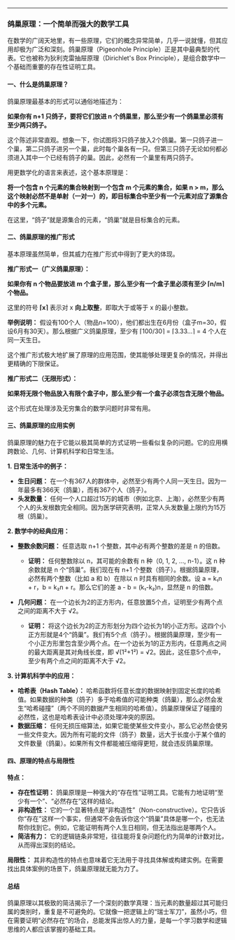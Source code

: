 

---

### **鸽巢原理：一个简单而强大的数学工具**

在数学的广阔天地里，有一些原理，它们的概念异常简单，几乎一说就懂，但其应用却极为广泛和深刻。鸽巢原理（Pigeonhole Principle）正是其中最典型的代表。它也被称为狄利克雷抽屉原理（Dirichlet's Box Principle），是组合数学中一个基础而重要的存在性证明工具。

#### **一、什么是鸽巢原理？**

鸽巢原理最基本的形式可以通俗地描述为：

**如果你有 n+1 只鸽子，要将它们放进 n 个鸽巢里，那么至少有一个鸽巢里必须有至少两只鸽子。**

这个陈述非常直观。想象一下，你试图将3只鸽子放入2个鸽巢。第一只鸽子进一个巢，第二只鸽子进另一个巢，此时每个巢各有一只。但第三只鸽子无论如何都必须进入其中一个已经有鸽子的巢。因此，必然有一个巢里有两只鸽子。

用更数学化的语言来表述，这个基本原理是：

**将一个包含 n 个元素的集合映射到一个包含 m 个元素的集合，如果 n > m，那么这个映射必然不是单射（一对一）的，即目标集合中至少有一个元素对应了源集合中的多个元素。**

在这里，“鸽子”就是源集合的元素，“鸽巢”就是目标集合的元素。

#### **二、鸽巢原理的推广形式**

基本原理虽然简单，但其威力在推广形式中得到了更大的体现。

**推广形式一（广义鸽巢原理）：**

**如果你有 n 个物品要放进 m 个盒子里，那么至少有一个盒子里必须有至少 ⌈n/m⌉ 个物品。**

这里的符号 **⌈x⌉** 表示对 x **向上取整**，即取大于或等于 x 的最小整数。

**举例说明：**
假设有100个人（物品n=100），他们都出生在6月份（盒子m=30，假设6月有30天）。那么根据广义鸽巢原理，至少有 ⌈100/30⌉ = ⌈3.33...⌉ = 4 个人在同一天生日。

这个推广形式极大地扩展了原理的应用范围，使其能够处理更复杂的情况，并得出更精确的下限保证。

**推广形式二（无限形式）：**

**如果将无限个物品放入有限个盒子中，那么至少有一个盒子必须包含无限个物品。**

这个形式在处理涉及无穷集合的数学问题时非常有用。

#### **三、鸽巢原理的应用实例**

鸽巢原理的魅力在于它能以极其简单的方式证明一些看似复杂的问题。它的应用横跨数论、几何、计算机科学和日常生活。

**1. 日常生活中的例子：**
*   **生日问题：** 在一个有367人的群体中，必然至少有两个人同一天生日。因为一年最多有366天（鸽巢），而有367个人（鸽子）。
*   **头发数量：** 任何一个人口超过15万的城市（例如北京、上海），必然至少有两个人的头发根数完全相同。因为医学研究表明，正常人头发数量上限约为15万根（鸽巢）。

**2. 数学中的经典应用：**
*   **整数余数问题：** 任意选取 n+1 个整数，其中必有两个整数的差是 n 的倍数。
    *   **证明：** 任何整数除以 n，其可能的余数有 n 种（0, 1, 2, ..., n-1）。这 n 种余数就是 n 个“鸽巢”。我们现在有 n+1 个整数（鸽子）。根据鸽巢原理，必然有两个整数（比如 a 和 b）在除以 n 时具有相同的余数。设 a = k₁n + r，b = k₂n + r。那么它们的差 a - b = (k₁-k₂)n，显然是 n 的倍数。

*   **几何问题：** 在一个边长为2的正方形内，任意放置5个点，证明至少有两个点之间的距离不大于 √2。
    *   **证明：** 将这个边长为2的正方形划分为四个边长为1的小正方形。这四个小正方形就是4个“鸽巢”。我们有5个点（鸽子）。根据鸽巢原理，至少有一个小正方形里包含至少两个点。在一个边长为1的正方形内，任意两点之间的最大距离是其对角线长度，即 √(1²+1²) = √2。因此，这任意5个点中，至少有两个点之间的距离不大于 √2。

**3. 计算机科学中的应用：**
*   **哈希表（Hash Table）：** 哈希函数将任意长度的数据映射到固定长度的哈希值。如果数据的种类（鸽子）多于哈希值的可能种类（鸽巢），那么必然会发生“哈希碰撞”（两个不同的数据产生相同的哈希值）。鸽巢原理保证了碰撞的必然性，这也是哈希表设计中必须处理冲突的原因。
*   **数据压缩：** 任何无损压缩算法，如果它能使某些文件变小，那么它必然会使另一些文件变大。因为所有可能的文件（鸽子）数量，远大于长度小于某个值的文件数量（鸽巢）。如果所有文件都能被压缩得更短，就会违反鸽巢原理。

#### **四、原理的特点与局限性**

**特点：**
*   **存在性证明：** 鸽巢原理是一种强大的“存在性”证明工具。它能有力地证明“至少有一个”、“必然存在”这样的结论。
*   **非构造性：** 它的一个显著特点是“非构造性”（Non-constructive）。它只告诉你“存在”这样一个事实，但通常不会告诉你这个“鸽巢”具体是哪一个，也无法帮你找到它。例如，它能证明有两个人生日相同，但无法指出是哪两个人。
*   **简洁有力：** 它的逻辑链条非常短，往往能将复杂问题化约为简单的计数对比，从而得出深刻的结论。

**局限性：**
其非构造性的特点也意味着它无法用于寻找具体解或构建实例。在需要找出具体案例的场景下，鸽巢原理就无能为力了。

#### **总结**

鸽巢原理以其极致的简洁揭示了一个深刻的数学真理：当元素的数量超过其可能归属的类别时，重复是不可避免的。它就像一把逻辑上的“瑞士军刀”，虽然小巧，但在需要证明“必然存在”的场合，总能发挥出惊人的力量，是每一个学习数学和逻辑思维的人都应该掌握的基础工具。